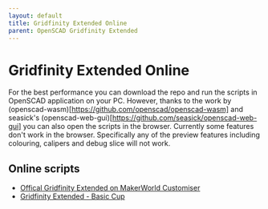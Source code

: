 ```yaml
---
layout: default
title: Gridfinity Extended Online
parent: OpenSCAD Gridfinity Extended
---
```


# Gridfinity Extended Online

For the best performance you can download the repo and run the scripts in OpenSCAD application on your PC. However, thanks to the work by (openscad-wasm)[https://github.com/openscad/openscad-wasm] and seasick's (openscad-web-gui)[https://github.com/seasick/openscad-web-gui] you can also open the scripts in the browser.
Currently some features don't work in the browser. Specifically any of the preview features including colouring, calipers and debug slice will not work.

## Online scripts
 - [Offical Gridfinity Extended on MakerWorld Customiser](https://makerworld.com/en/models/481168)<br>
 - [Gridfinity Extended - Basic Cup](https://seasick.github.io/openscad-web-gui/?https%3A%2F%2Fraw.githubusercontent.com%2Fostat%2Fgridfinity_extended_openscad%2Fmain%2Fcombined%2Fgridfinity_basic_cup.scad)